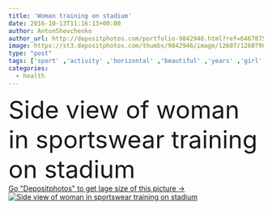 ```yaml
---
title: 'Woman training on stadium'
date: 2016-10-13T11:16:13+00:00
author: AntonShevchenko
author_url: http://depositphotos.com/portfolio-9842946.html?ref=64678756
image: https://st3.depositphotos.com/thumbs/9842946/image/12607/126079840/api_thumb_450.jpg?forcejpeg=true
type: "post"
tags: ['sport' ,'activity' ,'horizontal' ,'beautiful' ,'years' ,'girl' ,'female' ,'young' ,'outdoors' ,'caucasian' ,'health' ,'healthy' ,'brunette' ,'active' ,'legs' ,'woman' ,'lifestyle' ,'fit' ,'fitness' ,'exercise' ,'outside' ,'athlete' ,'stadium' ,'training' ,'wellness' ,'daylight' ,'sneakers' ,'Stretching' ,'athletic' ,'workout' ,'ukrainian' ,'cardio' ,'sporty' ,'sportswear' ,'side view' ,'Warming Up' ,'warm up' ]
categories: 
  - health
---
```

<div aling="center">
            <font size="60"> Side view of woman in sportswear training on stadium</font>   
</div>
<div>
    <a href='https://depositphotos.com/126079840/stock-photo-woman-training-on-stadium.html?ref=64678756' target=_blank > Go "Depositphotos" to get lage size of this picture ->
        <img href='https://depositphotos.com/126079840/stock-photo-woman-training-on-stadium.html?ref=64678756' src='https://st3.depositphotos.com/9842946/12607/i/950/depositphotos_126079840-stock-photo-woman-training-on-stadium.jpg?forcejpeg=true' alt='Side view of woman in sportswear training on stadium' >
    </a>
</div>
